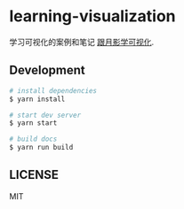 # learning-visualization

学习可视化的案例和笔记 [跟月影学可视化](https://time.geekbang.org/column/intro/100053801?tab=catalog).

## Development

```bash
# install dependencies
$ yarn install

# start dev server
$ yarn start

# build docs
$ yarn run build
```

## LICENSE

MIT
